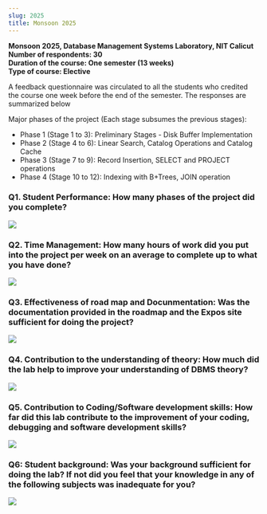```yaml
---
slug: 2025
title: Monsoon 2025
---
```


**Monsoon 2025, Database Management Systems Laboratory, NIT Calicut**<br/>
**Number of respondents: 30**<br/>
**Duration of the course: One semester (13 weeks)**<br/>
**Type of course: Elective**

A feedback questionnaire was circulated to all the students who credited the course one week before the end of the semester. The responses are summarized below

Major phases of the project (Each stage subsumes the previous stages):

- Phase 1 (Stage 1 to 3): Preliminary Stages - Disk Buffer Implementation
- Phase 2 (Stage 4 to 6): Linear Search, Catalog Operations and Catalog Cache
- Phase 3 (Stage 7 to 9): Record Insertion, SELECT and PROJECT operations
- Phase 4 (Stage 10 to 12): Indexing with B+Trees, JOIN operation

### Q1. Student Performance: How many phases of the project did you complete?

![](./q1.png)

### Q2. Time Management: How many hours of work did you put into the project per week on an average to complete up to what you have done?

![](./q2.png)

### Q3. Effectiveness of road map and Docunmentation: Was the documentation provided in the roadmap and the Expos site sufficient for doing the project?

![](./q3.png)

### Q4. Contribution to the understanding of theory: How much did the lab help to improve your understanding of DBMS theory?

![](./q4.png)

### Q5. Contribution to Coding/Software development skills: How far did this lab contribute to the improvement of your coding, debugging and software development skills?

![](./q5.png)

### Q6: Student background: Was your background sufficient for doing the lab? If not did you feel that your knowledge in any of the following subjects was inadequate for you?

![](./q6.png)
